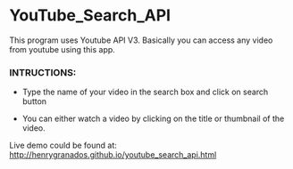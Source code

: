 # YouTube_Search_API

This program uses Youtube API V3. Basically you can access any video from youtube using this app. 

<h3><b>INTRUCTIONS:</b></h3>

- Type the name of your video in the search box and click on search button

- You can either watch a video by clicking on the title or thumbnail of the video.

Live demo could be found at: http://henrygranados.github.io/youtube_search_api.html
